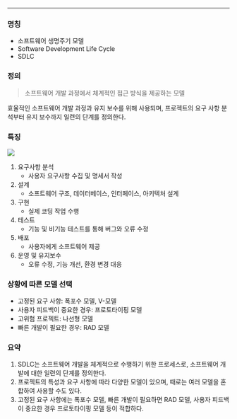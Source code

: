 
---

### 명칭
- 소프트웨어 생명주기 모델
- Software Development Life Cycle
- SDLC

### 정의

> 소프트웨어 개발 과정에서 체계적인 접근 방식을 제공하는 모델

효율적인 소프트웨어 개발 과정과 유지 보수를 위해 사용되며, 
프로젝트의 요구 사항 분석부터 유지 보수까지 일련의 단계를 정의한다.

### 특징

![](https://i.imgur.com/ZAAspjf.png)

1. 요구사항 분석
	- 사용자 요구사항 수집 및 명세서 작성
2. 설계
	- 소프트웨어 구조, 데이터베이스, 인터페이스, 아키텍처 설계
3. 구현
	- 실제 코딩 작업 수행
4. 테스트
	- 기능 및 비기능 테스트를 통해 버그와 오류 수정
5. 배포
	- 사용자에게 소프트웨어 제공
6. 운영 및 유지보수
	- 오류 수정, 기능 개선, 환경 변경 대응

### 상황에 따른 모델 선택
- 고정된 요구 사항: 폭포수 모델, V-모델
- 사용자 피드백이 중요한 경우: 프로토타이핑 모델
- 고위험 프로젝트: 나선형 모델
- 빠른 개발이 필요한 경우: RAD 모델

### 요약
1. SDLC는 소프트웨어 개발을 체계적으로 수행하기 위한 프로세스로, 소프트웨어 개발에 대한 일련의 단계를 정의한다.
2. 프로젝트의 특성과 요구 사항에 따라 다양한 모델이 있으며, 때로는 여러 모델을 혼합하여 사용할 수도 있다.
3. 고정된 요구 사항에는 폭포수 모델, 빠른 개발이 필요하면 RAD 모델, 사용자 피드백이 중요한 경우 프로토타이핑 모델 등이 적합하다.

